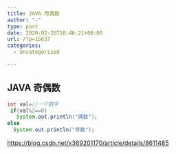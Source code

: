```yaml
---
title: JAVA 奇偶数
author: "-"
type: post
date: 2020-02-26T10:46:21+00:00
url: /?p=15637
categories:
  - Uncategorized

---
```

## JAVA 奇偶数
```java
int val=//一个数字
 if(val%2==0)
   System.out.println("偶数");
else
  System.out.println("奇数");
```

https://blog.csdn.net/x369201170/article/details/8611485